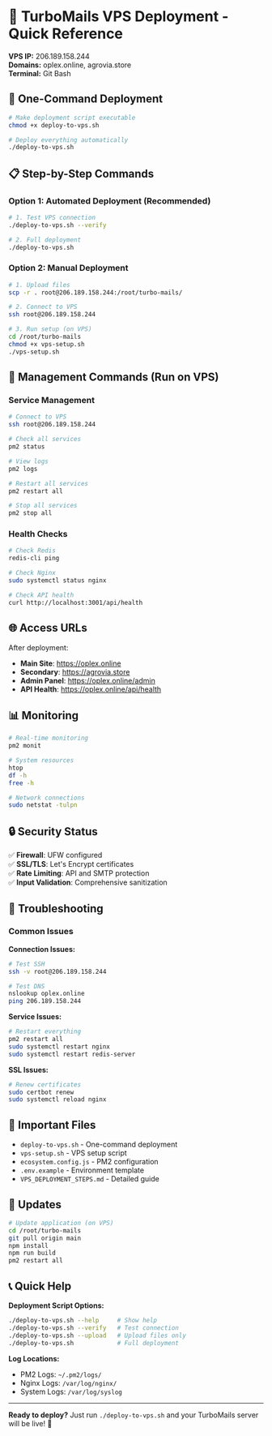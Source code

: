 # 🚀 TurboMails VPS Deployment - Quick Reference

**VPS IP:** 206.189.158.244  
**Domains:** oplex.online, agrovia.store  
**Terminal:** Git Bash

## 🎯 One-Command Deployment

```bash
# Make deployment script executable
chmod +x deploy-to-vps.sh

# Deploy everything automatically
./deploy-to-vps.sh
```

## 📋 Step-by-Step Commands

### Option 1: Automated Deployment (Recommended)
```bash
# 1. Test VPS connection
./deploy-to-vps.sh --verify

# 2. Full deployment
./deploy-to-vps.sh
```

### Option 2: Manual Deployment
```bash
# 1. Upload files
scp -r . root@206.189.158.244:/root/turbo-mails/

# 2. Connect to VPS
ssh root@206.189.158.244

# 3. Run setup (on VPS)
cd /root/turbo-mails
chmod +x vps-setup.sh
./vps-setup.sh
```

## 🔧 Management Commands (Run on VPS)

### Service Management
```bash
# Connect to VPS
ssh root@206.189.158.244

# Check all services
pm2 status

# View logs
pm2 logs

# Restart all services
pm2 restart all

# Stop all services
pm2 stop all
```

### Health Checks
```bash
# Check Redis
redis-cli ping

# Check Nginx
sudo systemctl status nginx

# Check API health
curl http://localhost:3001/api/health
```

## 🌐 Access URLs

After deployment:
- **Main Site**: https://oplex.online
- **Secondary**: https://agrovia.store
- **Admin Panel**: https://oplex.online/admin
- **API Health**: https://oplex.online/api/health

## 📊 Monitoring

```bash
# Real-time monitoring
pm2 monit

# System resources
htop
df -h
free -h

# Network connections
sudo netstat -tulpn
```

## 🔒 Security Status

✅ **Firewall**: UFW configured  
✅ **SSL/TLS**: Let's Encrypt certificates  
✅ **Rate Limiting**: API and SMTP protection  
✅ **Input Validation**: Comprehensive sanitization  

## 🚨 Troubleshooting

### Common Issues

**Connection Issues:**
```bash
# Test SSH
ssh -v root@206.189.158.244

# Test DNS
nslookup oplex.online
ping 206.189.158.244
```

**Service Issues:**
```bash
# Restart everything
pm2 restart all
sudo systemctl restart nginx
sudo systemctl restart redis-server
```

**SSL Issues:**
```bash
# Renew certificates
sudo certbot renew
sudo systemctl reload nginx
```

## 📁 Important Files

- `deploy-to-vps.sh` - One-command deployment
- `vps-setup.sh` - VPS setup script
- `ecosystem.config.js` - PM2 configuration
- `.env.example` - Environment template
- `VPS_DEPLOYMENT_STEPS.md` - Detailed guide

## 🔄 Updates

```bash
# Update application (on VPS)
cd /root/turbo-mails
git pull origin main
npm install
npm run build
pm2 restart all
```

## 📞 Quick Help

**Deployment Script Options:**
```bash
./deploy-to-vps.sh --help     # Show help
./deploy-to-vps.sh --verify   # Test connection
./deploy-to-vps.sh --upload   # Upload files only
./deploy-to-vps.sh            # Full deployment
```

**Log Locations:**
- PM2 Logs: `~/.pm2/logs/`
- Nginx Logs: `/var/log/nginx/`
- System Logs: `/var/log/syslog`

---

**Ready to deploy?** Just run `./deploy-to-vps.sh` and your TurboMails server will be live! 🎉
